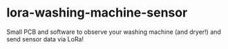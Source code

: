 # lora-washing-machine-sensor
Small PCB and software to observe your washing machine (and dryer!) and send sensor data via LoRa!
